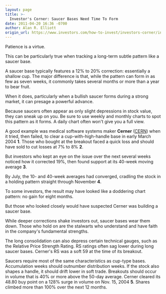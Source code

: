 ```yaml
---
layout: page
title: >-
  Investor's Corner: Saucer Bases Need Time To Form
date: 2011-04-20 16:36 -0700
author: Alan R. Elliott
origin_url: https://www.investors.com/how-to-invest/investors-corner/investors-corner-saucer-bases-need-time-to-form
---
```





  



Patience is a virtue.

  

This can be particularly true when tracking a long-term subtle pattern like a saucer base.

  

A saucer base typically features a 12% to 20% correction: essentially a shallow cup. The major difference is that, while the pattern can form in as few as seven weeks, it commonly takes several months or more than a year to bear fruit.

  

When it does, particularly when a bullish saucer forms during a strong market, it can presage a powerful advance.

  

Because saucers often appear as only slight depressions in stock value, they can sneak up on you. Be sure to use weekly and monthly charts to spot this pattern as it forms. A daily chart often won't give you a full view.

  

A good example was medical software systems maker **Cerner** ([CERN](https://research.investors.com/quote.aspx?symbol=CERN)) when it tried, then failed, to clear a cup-with-high-handle base in early March 2004 **1**. Those who bought at the breakout faced a quick loss and should have sold to cut losses at 7% to 8% **2**.

  

But investors who kept an eye on the issue over the next several weeks noticed how it corrected 19%, then found support at its 40-week moving average **3**.

  

By July, the 10- and 40-week averages had converged, cradling the stock in a holding pattern straight through November **4**.

  

To some investors, the result may have looked like a doddering chart pattern: no gain for eight months.

  

But those who looked closely would have suspected Cerner was building a saucer base.

  

While deeper corrections shake investors out, saucer bases wear them down. Those who hold on are the stalwarts who understand and have faith in the company's fundamental strengths.

  

The long consolidation can also depress certain technical gauges, such as the Relative Price Strength Rating. RS ratings often sag lower during long saucer bases. Cerner's RS was a soft 59 at the time of its breakout.

  

Saucers require most of the same characteristics as cup-type bases. Accumulation weeks should outnumber distribution weeks. If the stock also shapes a handle, it should drift lower in soft trade. Breakouts should occur in volume that is 40% or more above the 50-day average. Cerner cleared its 48.80 buy point on a 128% surge in volume on Nov. 15, 2004 **5**. Shares climbed more than 100% over the next 12 months.




